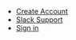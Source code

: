 * [Create Account](https://dashboard.ionoid.io/en/register)                                                                                                                                      
* [Slack Support](https://join.slack.com/t/ionoidcommunity/shared_invite/enQtODAzODgwOTIyMDY4LWExNWVmMDJhMDE2YWYyMjE3N2FlOGNlZjM4NDlmYmM5MmNhYWY1ZTZmOWMwYTYxYTMxNTQzODYzYmRmODMzOWI)
* [Sign in](https://dashboard.ionoid.io/en/login) 
